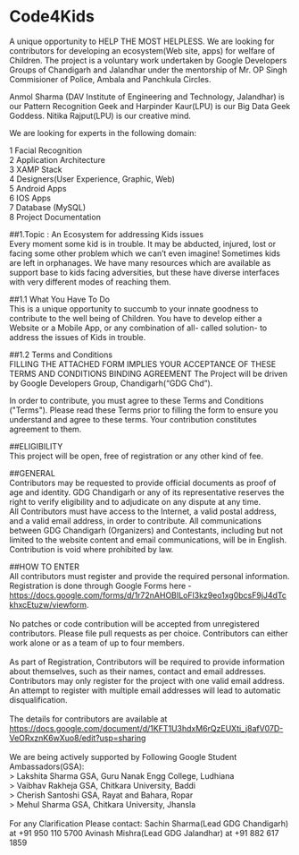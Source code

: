 # Code4Kids
A unique opportunity to  HELP THE MOST HELPLESS.
We are looking for contributors for developing an ecosystem(Web site, apps) for welfare of Children. The project is a voluntary work undertaken by Google Developers Groups of Chandigarh and Jalandhar under the mentorship of Mr. OP Singh Commisioner of Police, Ambala and Panchkula Circles.

Anmol Sharma (DAV Institute of Engineering and Technology, Jalandhar) is our Pattern Recognition Geek and Harpinder Kaur(LPU) is our Big Data Geek Goddess. Nitika Rajput(LPU) is our creative mind.

We are looking for experts in the following domain:<br />

1	Facial Recognition <br />
2	Application Architecture <br />
3	XAMP Stack <br />
4	Designers(User Experience, Graphic, Web) <br />
5	Android Apps <br />
6	IOS Apps <br />
7	Database (MySQL) <br />
8	Project Documentation <br />

##1.Topic : An Ecosystem for addressing Kids issues<br />
Every moment some kid is in trouble. It may be abducted, injured, lost or facing some other problem which we can’t even imagine! Sometimes kids are left in orphanages. We have many resources which are available as support base to kids facing adversities, but these have diverse interfaces with very different modes of reaching them.

##1.1	What You Have To Do <br />
This is a unique opportunity to succumb to your innate goodness to contribute to the well being of Children.
You have to develop either a Website or a Mobile App, or any combination of all- called solution- to address the issues of Kids in trouble.

##1.2 Terms and Conditions<br />
FILLING THE ATTACHED FORM IMPLIES YOUR ACCEPTANCE OF THESE TERMS AND CONDITIONS
BINDING AGREEMENT 
The Project will be driven by Google Developers Group, Chandigarh(“GDG Chd”). 

In order to contribute, you must agree to these Terms and Conditions ("Terms"). Please read these Terms prior to filling the form to ensure you understand and agree to these terms. Your contribution constitutes agreement to them. 

##ELIGIBILITY<br />
This project will be open, free of registration or any other kind of fee.

##GENERAL<br />
Contributors may be requested to provide official documents as proof of age and identity.
GDG Chandigarh or any of its representative reserves the right to verify eligibility and to adjudicate on any dispute at any time.<br />
All Contributors must have access to the Internet, a valid postal address, and a valid email address, in order to contribute.
All communications between GDG Chandigarh (Organizers) and Contestants, including but not limited to the website content and email communications, will be in English.<br />
Contribution is void where prohibited by law. 
 
##HOW TO ENTER<br />
All contributors must register and provide the required personal information. Registration is done through Google Forms here - https://docs.google.com/forms/d/1r72nAHOBILoFl3kz9eo1xg0bcsF9jJ4dTckhxcEtuzw/viewform. <br /><br />
No patches or code contribution will be accepted from unregistered contributors. Please file pull requests as per choice. 
Contributors can either work alone or as a team of up to four members.<br /><br />
As part of Registration, Contributors will be required to provide information about themselves, such as their names, contact and email addresses.<br />
Contributors may only register for the project with one valid email address. An attempt to register with multiple email addresses will lead to automatic disqualification.
<br /><br />
The details for contributors are available at https://docs.google.com/document/d/1KFT1U3hdxM6rQzEUXti_j8afV07D-VeORxznK6wXuo8/edit?usp=sharing 
<br /><br />
We are being actively supported by Following Google Student Ambassadors(GSA):<br />
     > Lakshita Sharma GSA, Guru Nanak Engg College, Ludhiana <br />
     > Vaibhav Rakheja GSA, Chitkara University, Baddi<br />
     > Cherish Santoshi GSA, Rayat and Bahara, Ropar<br />
     > Mehul Sharma GSA, Chitkara University, Jhansla<br />
<br />
For any Clarification Please contact:
       Sachin Sharma(Lead GDG Chandigarh) at +91 950 110 5700
       Avinash Mishra(Lead GDG Jalandhar)    at +91 882 617 1859 
